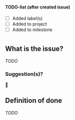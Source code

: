 #
#### TODO-list (after created issue)
- [ ] Added label(s)
- [ ] Added to project
- [ ] Added to milestone
#

## What is the issue?
*TODO*

### Suggestion(s)?
:shrug:

## Definition of done
*TODO*
